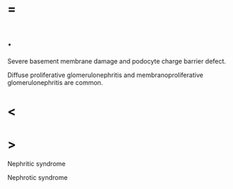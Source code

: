 # =

# .

Severe basement membrane damage and podocyte charge barrier defect.

Diffuse proliferative glomerulonephritis and membranoproliferative glomerulonephritis are common.

# <

# >

Nephritic syndrome

Nephrotic syndrome
